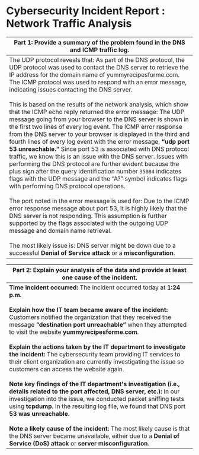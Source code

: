 # Cybersecurity Incident Report : Network Traffic Analysis


| **Part 1: Provide a summary of the problem found in the DNS and ICMP traffic log.** |
| --- |
| The UDP protocol reveals that: As part of the DNS protocol, the UDP protocol was used to contact the DNS server to retrieve the IP address for the domain name of yummyrecipesforme.com. The ICMP protocol was used to respond with an error message, indicating issues contacting the DNS server. <br><br>This is based on the results of the network analysis, which show that the ICMP echo reply returned the error message: The UDP message going from your browser to the DNS server is shown in the first two lines of every log event. The ICMP error response from the DNS server to your browser is displayed in the third and fourth lines of every log event with the error message, **“udp port 53 unreachable.”** Since port 53 is associated with DNS protocol traffic, we know this is an issue with the DNS server. Issues with performing the DNS protocol are further evident because the plus sign after the query identification number `35084` indicates flags with the UDP message and the “A?” symbol indicates flags with performing DNS protocol operations. <br><br>The port noted in the error message is used for: Due to the ICMP error response message about port 53, it is highly likely that the DNS server is not responding. This assumption is further supported by the flags associated with the outgoing UDP message and domain name retrieval. <br><br>The most likely issue is: DNS server might be down due to a successful **Denial of Service attack** or a **misconfiguration**. |

| **Part 2: Explain your analysis of the data and provide at least one cause of the incident.** |
| --- |
| **Time incident occurred:** The incident occurred today at **1:24 p.m.** <br><br> **Explain how the IT team became aware of the incident:** Customers notified the organization that they received the message **“destination port unreachable”** when they attempted to visit the website **yummyrecipesforme.com**. <br><br> **Explain the actions taken by the IT department to investigate the incident:** The cybersecurity team providing IT services to their client organization are currently investigating the issue so customers can access the website again. <br><br> **Note key findings of the IT department's investigation (i.e., details related to the port affected, DNS server, etc.):** In our investigation into the issue, we conducted packet sniffing tests using **tcpdump**. In the resulting log file, we found that DNS port **53 was unreachable**. <br><br> **Note a likely cause of the incident:** The most likely cause is that the DNS server became unavailable, either due to a **Denial of Service (DoS) attack** or **server misconfiguration**. |

